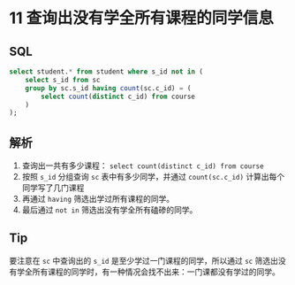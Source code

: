 # 11 查询出没有学全所有课程的同学信息

## SQL

```sql
select student.* from student where s_id not in (
	select s_id from sc
	group by sc.s_id having count(sc.c_id) = (
		select count(distinct c_id) from course
	)
);
```

## 解析

1. 查询出一共有多少课程： `select count(distinct c_id) from course`
2. 按照 `s_id` 分组查询 `sc`  表中有多少同学，并通过 `count(sc.c_id)` 计算出每个同学写了几门课程
3. 再通过 `having` 筛选出学过所有课程的同学。
4. 最后通过 `not in` 筛选出没有学全所有磕碜的同学。

## Tip

要注意在 `sc` 中查询出的 `s_id` 是至少学过一门课程的同学，所以通过 `sc` 筛选出没有学全所有课程的同学时，有一种情况会找不出来：一门课都没有学过的同学。